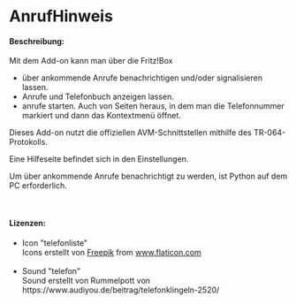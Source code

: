 # AnrufHinweis

<h4>Beschreibung:</h4>
Mit dem Add-on kann man über die Fritz!Box
<ul>
	<li>über ankommende Anrufe benachrichtigen und/oder signalisieren lassen.</li>
	<li>Anrufe und Telefonbuch anzeigen lassen.</li>
	<li>anrufe starten. Auch von Seiten heraus, in dem man die Telefonnummer markiert und dann das Kontextmenü öffnet.</li>
</ul>

<p>
Dieses Add-on nutzt die offiziellen AVM-Schnittstellen mithilfe des TR-064-Protokolls.
</p><p>
Eine Hilfeseite befindet sich in den Einstellungen.
</p><p>
Um über ankommende Anrufe benachrichtigt zu werden, ist Python auf dem PC erforderlich.
</p>
</br>
<h4>Lizenzen:</h4>
<ul>
	<li>Icon "telefonliste"
<div>Icons erstellt von <a href="https://www.freepik.com" title="Freepik">Freepik</a> from <a href="https://www.flaticon.com/de/" title="Flaticon">www.flaticon.com</a></div>
    </br>
	</li>
	<li>Sound "telefon"<br>
Sound erstellt von Rummelpott von https://www.audiyou.de/beitrag/telefonklingeln-2520/
  </li>
</ul>
